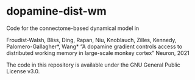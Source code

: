 # dopamine-dist-wm
Code for the connectome-based dynamical model in 

Froudist-Walsh, Bliss, Ding, Rapan, Niu, Knoblauch, Zilles, Kennedy, Palomero-Gallagher*, Wang*
“A dopamine gradient controls access to distributed working memory in large-scale monkey cortex”
Neuron, 2021


The code in this repository is available under the GNU General Public License v3.0.

